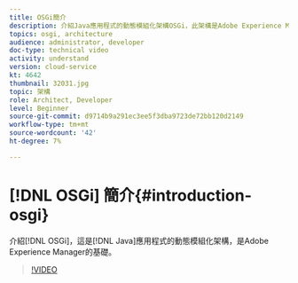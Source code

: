 ```yaml
---
title: OSGi簡介
description: 介紹Java應用程式的動態模組化架構OSGi，此架構是Adobe Experience Manager的基礎。
topics: osgi, architecture
audience: administrator, developer
doc-type: technical video
activity: understand
version: cloud-service
kt: 4642
thumbnail: 32031.jpg
topic: 架構
role: Architect, Developer
level: Beginner
source-git-commit: d9714b9a291ec3ee5f3dba9723de72bb120d2149
workflow-type: tm+mt
source-wordcount: '42'
ht-degree: 7%

---
```



# [!DNL OSGi] 簡介{#introduction-osgi}

介紹[!DNL OSGi]，這是[!DNL Java]應用程式的動態模組化架構，是Adobe Experience Manager的基礎。

>[!VIDEO](https://video.tv.adobe.com/v/32031/?quality=12&learn=on)